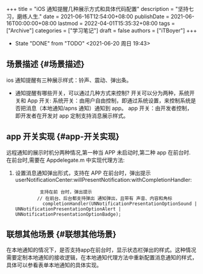 +++
title = "iOS 通知提醒几种展示方式和具体代码配置"
description = "坚持七习，磨练人生."
date = 2021-06-16T12:54:00+08:00
publishDate = 2021-06-16T00:00:00+08:00
lastmod = 2022-04-01T15:35:32+08:00
tags = ["Archive"]
categories = ["学习笔记"]
draft = false
authors = ["iTBoyer"]
+++

-   State "DONE"       from "TODO"       <span class="timestamp-wrapper"><span class="timestamp">&lt;2021-06-20 周日 19:43&gt;</span></span>


## 场景描述 {#场景描述}

ios 通知提醒有三种展示样式：铃声、震动、弹出条。 

-   通知提醒有哪些开关，可以通过几种方式来控制? 开关可以分为两种，系统开关和 App 开关: 系统开关：由用户自由控制，即通过系统设置，来控制系统是否把消息（本地通知/apns 通知）通知到 app。 app 开关：由开发者控制，即开发者在开发对 app 定制支持消息展示样式。


## app 开关实现 {#app-开关实现}

远程通知的展示时机分两种情况,第一种当 APP 未启动时,第二种 app 在前台时. 在前台时,需要在 Appdelegate.m 中实现代理方法: 

1.  设置消息通知弹出形式，支持在 APP 在前台时，弹出提示 userNotificationCenter:willPresentNotification:withCompletionHandler: 
    
    ```objc { linenos=table, linenostart=1, hl_lines=["0-0","0-0"] }
             支持在前 台时，弹出提示
            // 在前台、后台都支持弹出 通知弹出，且带有 声音、内容和角标
              completionHandler(UNNotificationPresentationOptionSound | UNNotificationPresentationOptionAlert | UNNotificationPresentationOptionBadge);
    ```


## 联想其他场景 {#联想其他场景}

在本地通知的情况下，是否支持app在前台时，显示状态栏弹出的样式。这种情况需要定制本地通知的接收逻辑，在本地通知代理方法中重新配置消息通知的样式，具体可以参看表单本地通知的具体实现。
